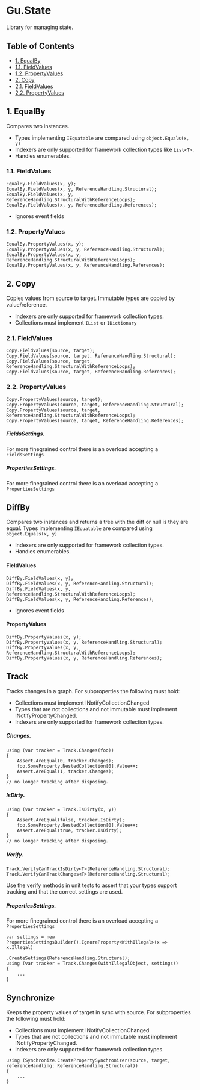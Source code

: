 # Gu.State
Library for managing state.

## Table of Contents
- [1. EqualBy](#1-equalby)
- [1.1. FieldValues](#11-fieldValues)
- [1.2. PropertyValues](#12-propertyValues)
- [2. Copy](#2-copy)
- [2.1. FieldValues](#21-fieldValues)
- [2.2. PropertyValues](#22-propertyValues)

## 1. EqualBy
Compares two instances.

- Types implementing `IEquatable` are compared using `object.Equals(x, y)`
- Indexers are only supported for framework collection types like `List<T>`.
- Handles enumerables.

### 1.1. FieldValues
```
EqualBy.FieldValues(x, y);
EqualBy.FieldValues(x, y, ReferenceHandling.Structural); 
EqualBy.FieldValues(x, y, ReferenceHandling.StructuralWithReferenceLoops); 
EqualBy.FieldValues(x, y, ReferenceHandling.References);
```

- Ignores event fields

### 1.2. PropertyValues
```
EqualBy.PropertyValues(x, y);
EqualBy.PropertyValues(x, y, ReferenceHandling.Structural); 
EqualBy.PropertyValues(x, y, ReferenceHandling.StructuralWithReferenceLoops); 
EqualBy.PropertyValues(x, y, ReferenceHandling.References);
```

## 2. Copy
Copies values from source to target.
Immutable types are copied by value/reference.
- Indexers are only supported for framework collection types.
- Collections must implement `IList` or `IDictionary`

### 2.1. FieldValues
```
Copy.FieldValues(source, target);
Copy.FieldValues(source, target, ReferenceHandling.Structural); 
Copy.FieldValues(source, target, ReferenceHandling.StructuralWithReferenceLoops); 
Copy.FieldValues(source, target, ReferenceHandling.References);
```
### 2.2. PropertyValues
```
Copy.PropertyValues(source, target);
Copy.PropertyValues(source, target, ReferenceHandling.Structural); 
Copy.PropertyValues(source, target, ReferenceHandling.StructuralWithReferenceLoops); 
Copy.PropertyValues(source, target, ReferenceHandling.References);
```
##### FieldsSettings.
For more finegrained control there is an overload accepting a `FieldsSettings`


##### PropertiesSettings.
For more finegrained control there is an overload accepting a `PropertiesSettings`


## DiffBy
Compares two instances and returns a tree with the diff or null is they are equal.
Types implementing `IEquatable` are compared using `object.Equals(x, y)`
- Indexers are only supported for framework collection types.
- Handles enumerables.

#### FieldValues
```
DiffBy.FieldValues(x, y);
DiffBy.FieldValues(x, y, ReferenceHandling.Structural); 
DiffBy.FieldValues(x, y, ReferenceHandling.StructuralWithReferenceLoops); 
DiffBy.FieldValues(x, y, ReferenceHandling.References);
```
- Ignores event fields

#### PropertyValues
```
DiffBy.PropertyValues(x, y);
DiffBy.PropertyValues(x, y, ReferenceHandling.Structural); 
DiffBy.PropertyValues(x, y, ReferenceHandling.StructuralWithReferenceLoops); 
DiffBy.PropertyValues(x, y, ReferenceHandling.References);
```

## Track
Tracks changes in a graph.
For subproperties the following must hold:
- Collections must implement INotifyCollectionChanged
- Types that are not collections and not immutable must implement INotifyPropertyChanged.
- Indexers are only supported for framework collection types.

##### Changes.

```
using (var tracker = Track.Changes(foo))
{
    Assert.AreEqual(0, tracker.Changes);
    foo.SomeProperty.NestedCollection[0].Value++;
    Assert.AreEqual(1, tracker.Changes);
}
// no longer tracking after disposing.
```

##### IsDirty.

```
using (var tracker = Track.IsDirty(x, y))
{
    Assert.AreEqual(false, tracker.IsDirty);
    foo.SomeProperty.NestedCollection[0].Value++;
    Assert.AreEqual(true, tracker.IsDirty);
}
// no longer tracking after disposing.
```

##### Verify.
```
Track.VerifyCanTrackIsDirty<T>(ReferenceHandling.Structural);
Track.VerifyCanTrackChanges<T>(ReferenceHandling.Structural);
```
Use the verify methods in unit tests to assert that your types support tracking and that the correct settings are used.

##### PropertiesSettings.
For more finegrained control there is an overload accepting a `PropertiesSettings`
```
var settings = new PropertiesSettingsBuilder().IgnoreProperty<WithIllegal>(x => x.Illegal)
                                              .CreateSettings(ReferenceHandling.Structural);
using (var tracker = Track.Changes(withIllegalObject, settings))
{
    ...
}
```

## Synchronize
Keeps the property values of target in sync with source.
For subproperties the following must hold:
- Collections must implement INotifyCollectionChanged
- Types that are not collections and not immutable must implement INotifyPropertyChanged.
- Indexers are only supported for framework collection types.
```
using (Synchronize.CreatePropertySynchronizer(source, target, referenceHandling: ReferenceHandling.Structural))
{
    ...
}
```
